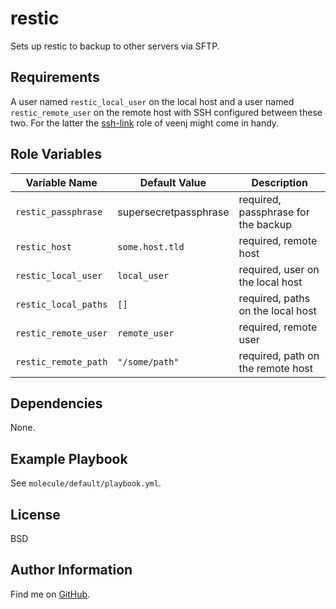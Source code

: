 restic
=========

Sets up restic to backup to other servers via SFTP.

Requirements
------------

A user named `restic_local_user` on the local host and a user named
`restic_remote_user` on the remote host with SSH configured between these two.
For the latter the [ssh-link](https://gitlab.com/veenj/ansible-ssh-link) role of
veenj might come in handy.

Role Variables
--------------

| Variable Name | Default Value | Description |
--------------- |---------------|--------------
`restic_passphrase` | supersecretpassphrase | required, passphrase for the backup
`restic_host` | `some.host.tld`             | required, remote host
`restic_local_user` | `local_user`          | required, user on the local host
`restic_local_paths` | `[]`                 | required, paths on the local host
`restic_remote_user` | `remote_user`        | required, remote user
`restic_remote_path` | `"/some/path"`       | required, path on the remote host

Dependencies
------------

None.

Example Playbook
----------------

See `molecule/default/playbook.yml`.

License
-------

BSD

Author Information
------------------

Find me on [GitHub](https://github.com/ThreeFx).
